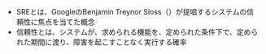 - SREとは、GoogleのBenjamin Treynor Sloss（）が提唱するシステムの信頼性に焦点を当てた概念
- 信頼性とは、システムが、求められる機能を、定められた条件下で、定められた期間に渡り、障害を起こすことなく実行する確率